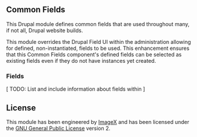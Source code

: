## Common Fields

This Drupal module defines common fields that are used throughout many, if not all, Drupal website builds.

This module overrides the Drupal Field UI within the administration allowing for defined, non-instantiated, fields to be used. This enhancement ensures that this Common Fields component's defined fields can be selected as existing fields even if they do not have instances yet created.

### Fields

[ TODO: List and include information about fields within ]

## License

This module has been engineered by [ImageX](http://www.imagexmedia.com) and has been licensed under the [GNU General Public License](http://www.gnu.org/licenses/gpl-2.0.html) version 2.
